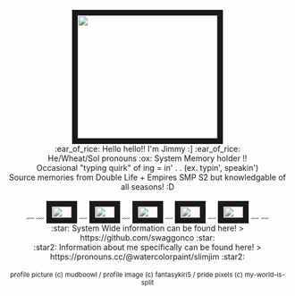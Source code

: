 <p align="center"> <img src="https://media.discordapp.net/attachments/937425005099237466/1199402730167468093/jim2m2.png?ex=65c269d6&is=65aff4d6&hm=84e841a60a7e0456d4e7bc39d7ccb590dce3d78cf6bca1d3adb6a136fb5553f3&=&format=webp&quality=lossless" width="250" height="220" border="10"/> <br>
:ear_of_rice: Hello hello!! I'm Jimmy :] :ear_of_rice: <br>
He/Wheat/Sol pronouns :ox: System Memory holder !!<br>
Occasional "typing quirk" of ing = in' . . (ex. typin', speakin')<br>
Source memories from Double Life + Empires SMP S2 but knowledgable of all seasons! :D<br><br>
﹏ ﹏ <img src="https://images-wixmp-ed30a86b8c4ca887773594c2.wixmp.com/f/638dce4d-9cc0-433a-a4d1-4e6265af1786/dbqg5at-faffe219-e664-444d-86cc-e14d86642434.png?token=eyJ0eXAiOiJKV1QiLCJhbGciOiJIUzI1NiJ9.eyJzdWIiOiJ1cm46YXBwOjdlMGQxODg5ODIyNjQzNzNhNWYwZDQxNWVhMGQyNmUwIiwiaXNzIjoidXJuOmFwcDo3ZTBkMTg4OTgyMjY0MzczYTVmMGQ0MTVlYTBkMjZlMCIsIm9iaiI6W1t7InBhdGgiOiJcL2ZcLzYzOGRjZTRkLTljYzAtNDMzYS1hNGQxLTRlNjI2NWFmMTc4NlwvZGJxZzVhdC1mYWZmZTIxOS1lNjY0LTQ0NGQtODZjYy1lMTRkODY2NDI0MzQucG5nIn1dXSwiYXVkIjpbInVybjpzZXJ2aWNlOmZpbGUuZG93bmxvYWQiXX0.Su4p61kbxk2PnLcmujc0UDxLjpjMm8EYD0F-nSDfsTM" width="35" height="20" border="10"/> ﹏ <img src="https://cdn.discordapp.com/attachments/1116314027287662683/1199408403278221323/pixl2.png?ex=65c26f1f&is=65affa1f&hm=e0fbc69d8f509e715deb2f3b6f74deb00c5cda3b293221ebadc637c0321d2871&" width="35" height="20" border="10"/> ﹏ <img src="https://images-wixmp-ed30a86b8c4ca887773594c2.wixmp.com/f/638dce4d-9cc0-433a-a4d1-4e6265af1786/dcnq2mg-78e5510c-763d-4ec4-a8f3-74c8c32beb71.png?token=eyJ0eXAiOiJKV1QiLCJhbGciOiJIUzI1NiJ9.eyJzdWIiOiJ1cm46YXBwOjdlMGQxODg5ODIyNjQzNzNhNWYwZDQxNWVhMGQyNmUwIiwiaXNzIjoidXJuOmFwcDo3ZTBkMTg4OTgyMjY0MzczYTVmMGQ0MTVlYTBkMjZlMCIsIm9iaiI6W1t7InBhdGgiOiJcL2ZcLzYzOGRjZTRkLTljYzAtNDMzYS1hNGQxLTRlNjI2NWFmMTc4NlwvZGNucTJtZy03OGU1NTEwYy03NjNkLTRlYzQtYThmMy03NGM4YzMyYmViNzEucG5nIn1dXSwiYXVkIjpbInVybjpzZXJ2aWNlOmZpbGUuZG93bmxvYWQiXX0.LcOz5bwoJRI-OX22IGYkwe1udSVFjeZ-GYSb38L4mSg" width="35" height="20" border="10"/> ﹏ <img src="https://cdn.discordapp.com/attachments/1116314027287662683/1199408403559223316/hypersexual_pixel.png?ex=65c26f1f&is=65affa1f&hm=fa5dd9dc9c63fa4879151a1b82ede3b5c77dd0f1de021facccab0ab6abfa1fa3&" width="35" height="20" border="10"/> ﹏ <img src="https://cdn.discordapp.com/attachments/937425005099237466/1199410619099643985/polyamorous_pixel.png?ex=65c2712f&is=65affc2f&hm=3e54da309eb5f9752ff250bbf770c9d5dec700c5131f802808486cc02f8a5a1b&" width="35" height="20" border="10"/> ﹏ ﹏<br>
:star: System Wide information can be found here! > https://github.com/swaggonco :star: <br>
:star2: Information about me specifically can be found here! > https://pronouns.cc/@watercolorpaint/slimjim :star2: <br><br>
<sub>profile picture (c) mudboowl / profile image (c) fantasykiri5 / pride pixels (c) my-world-is-split</sub>
